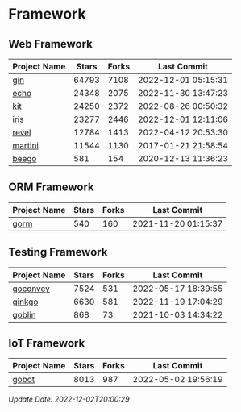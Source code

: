 # Framework

## Web Framework
| Project Name | Stars | Forks | Last Commit |
| ------------ | ----- | ----- | ----------- |
| [gin](https://github.com/gin-gonic/gin) | 64793 | 7108 | 2022-12-01 05:15:31 |
| [echo](https://github.com/labstack/echo) | 24348 | 2075 | 2022-11-30 13:47:23 |
| [kit](https://github.com/go-kit/kit) | 24250 | 2372 | 2022-08-26 00:50:32 |
| [iris](https://github.com/kataras/iris) | 23277 | 2446 | 2022-12-01 12:11:06 |
| [revel](https://github.com/revel/revel) | 12784 | 1413 | 2022-04-12 20:53:30 |
| [martini](https://github.com/go-martini/martini) | 11544 | 1130 | 2017-01-21 21:58:54 |
| [beego](https://github.com/astaxie/beego) | 581 | 154 | 2020-12-13 11:36:23 |

## ORM Framework
| Project Name | Stars | Forks | Last Commit |
| ------------ | ----- | ----- | ----------- |
| [gorm](https://github.com/jinzhu/gorm) | 540 | 160 | 2021-11-20 01:15:37 |

## Testing Framework
| Project Name | Stars | Forks | Last Commit |
| ------------ | ----- | ----- | ----------- |
| [goconvey](https://github.com/smartystreets/goconvey) | 7524 | 531 | 2022-05-17 18:39:55 |
| [ginkgo](https://github.com/onsi/ginkgo) | 6630 | 581 | 2022-11-19 17:04:29 |
| [goblin](https://github.com/franela/goblin) | 868 | 73 | 2021-10-03 14:34:22 |

## IoT Framework
| Project Name | Stars | Forks | Last Commit |
| ------------ | ----- | ----- | ----------- |
| [gobot](https://github.com/hybridgroup/gobot) | 8013 | 987 | 2022-05-02 19:56:19 |

*Update Date: 2022-12-02T20:00:29*